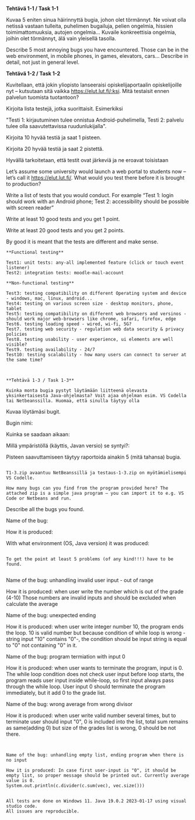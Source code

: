 **Tehtävä 1-1 / Task 1-1**

Kuvaa 5 eniten sinua häirinnyttä bugia, johon olet törmännyt. Ne voivat olla netissä vastaan tulleita, puhelimen bugailuja, pelien ongelmia, hissien toimimattomuuksia, autojen ongelmia... Kuvaile konkreettisia ongelmia, joihin olet törmännyt, älä vain yleisellä tasolla.

Describe 5 most annoying bugs you have encountered. Those can be in the web environment, in mobile phones, in games, elevators, cars... Describe in detail, not just in general level.


**Tehtävä 1-2 / Task 1-2**

Kuvitellaan, että jokin yliopisto lanseeraisi opiskelijaportaalin opiskelijoille nyt – kutsutaan sitä vaikka https://elut.lut.fi/:ksi. Mitä testaisit ennen palvelun tuomista tuotantoon?

Kirjoita lista testejä, jotka suorittaisit. Esimerkiksi 

"Testi 1: kirjautuminen tulee onnistua Android-puhelimella, 
 Testi 2: palvelu tulee olla saavutettavissa ruudunlukijalla".

Kirjoita 10 hyvää testiä ja saat 1 pisteen.

Kirjoita 20 hyvää testiä ja saat 2 pistettä.

Hyvällä tarkoitetaan, että testit ovat järkeviä ja ne eroavat toisistaan



Let’s assume some university would launch a web portal to students now – let’s call it https://elut.lut.fi/. What would you test there before it is brought to production?


Write a list of tests that you would conduct. For example “Test 1: login should work with an Android phone; Test 2: accessibility should be possible with screen reader”

Write at least 10 good tests and you get 1 point.

Write at least 20 good tests and you get 2 points.

By good it is meant that the tests are different and make sense.

```
**Functional testing**

Test1: unit tests: any-all implemented feature (click or touch event listener) 
Test2: integration tests: moodle-mail-account 

**Non-functional testing**

Test3: testing compatibility on different Operating system and device - windows, mac, linux, android...
Test4: testing on various screen size - desktop monitors, phone, tablet
Test5: testing compatibility on different web browsers and versinos - should work major web-browsers like chrome, safari, firefox, edge 
Test6. testing loading speed - wired, wi-fi, 5G?
Test7. testing web security - regulation web data security & privacy policies
Test8. testing usability - user experience, ui elements are well visible?
Test9. testing availability - 24/7 
Test10: testing scalability - how many users can connect to server at the same time?



**Tehtävä 1-3 / Task 1-3**

Kuinka monta bugia pystyt löytämään liitteenä olevasta yksinkertaisesta Java-ohjelmasta? Voit ajaa ohjelman esim. VS Codella tai Netbeanssilla. Huomaa, että sinulla täytyy olla 
```
Kuvaa löytämäsi bugit. 

Bugin nimi:

Kuinka se saadaan aikaan:

Millä ympäristöllä (käyttis, Javan versio) se syntyi?:

Pisteen saavuttamiseen täytyy raportoida ainakin 5 (mitä tahansa) bugia.
```

T1-3.zip avaantuu NetBeanssillä ja testaus-1-3.zip on myötämielisempi VS Codelle.

How many bugs can you find from the program provided here? The attached zip is a simple java program – you can import it to e.g. VS Code or Netbeans and run.

```
Describe all the bugs you found. 

Name of the bug:

How it is produced:

With what environment (OS, Java version) it was produced:
```

To get the point at least 5 problems (of any kind!!!) have to be found.


```
Name of the bug: unhandling invalid user input - out of range

How it is produced: when user write the number which is out of the grade (4-10)
Those numbers are invalid inputs and should be excluded when calculate the average


Name of the bug: unexpected ending 

How it is produced: when user write integer number 10, the program ends the loop.
10 is valid number but because condition of while loop is wrong -string input "10" contains "0"-, the condition should be input string is equal to "0" not containing "0" in it.


Name of the bug: program termiation with input 0

How it is produced: when user wants to terminate the program, input is 0.
The while loop condition does not check user input before loop starts, the program reads user input inside while-loop, so first input always pass through the while loop. 
User input 0 should terminate the program immediately, but it add 0 to the grade list.


Name of the bug: wrong average from wrong divisor 

How it is produced: when user write valid number several times, but to terminate user should input "0", 0 is included into the list, total sum remains as same(adding 0) but size of the grades list is wrong, 0 should be not there. 
```


Name of the bug: unhandling empty list, ending program when there is no input 

How it is produced: In case first user-input is "0", it should be empty list, so proper message should be printed out. Currently average value is 0.
System.out.println(c.divider(c.sum(vec), vec.size())) 


All tests are done on Windows 11. Java 19.0.2 2023-01-17 using visual studio code.
All issues are reproducible.
```



 

